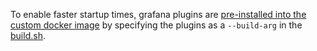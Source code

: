 To enable faster startup times, grafana plugins are [pre-installed into the custom docker image](https://grafana.com/docs/grafana/latest/setup-grafana/configure-docker/#build-a-grafana-docker-image-with-pre-installed-plugins) by specifying the plugins as a `--build-arg` in the [build.sh](../../build.sh#L6).  
